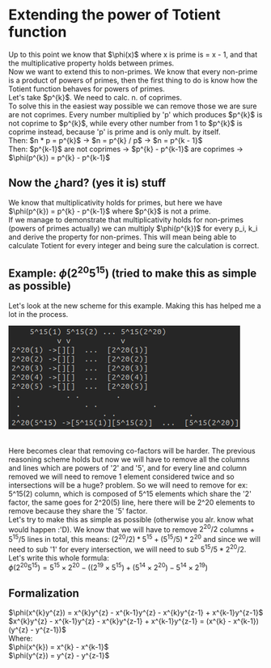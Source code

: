 # Extending the power of Totient function
<p>Up to this point we know that $\phi(x)$ where x is prime is = x - 1, and that the multiplicative property holds between primes.<br>
Now we want to extend this to non-primes. We know that every non-prime is a product of powers of primes, then the first thing to do is know how the Totient function behaves for powers of primes. <br>
Let's take $p^{k}$. We need to calc. n. of coprimes. <br>
To solve this in the easiest way possible we can remove those we are sure are not coprimes.
Every number multiplied by 'p' which produces $p^{k}$ is not coprime to $p^{k}$, while every other number from 1 to $p^{k}$ is coprime instead, because 'p' is prime and is only mult. by itself.<br>
Then: $n * p = p^{k}$   ->   $n = p^{k} / p$   ->   $n = p^{k - 1}$ <br>
Then: $p^{k-1}$ are not coprimes -> $p^{k} - p^{k-1}$ are coprimes -> $\phi(p^{k}) = p^{k} - p^{k-1}$ <br> </p>

## Now the ¿hard? (yes it is) stuff

<p>We know that multiplicativity holds for primes, but here we have $\phi(p^{k}) = p^{k} - p^{k-1}$ where $p^{k}$ is not a prime. <br>
If we manage to demonstrate that multiplicativity holds for non-primes (powers of primes actually) we can multiply $\phi(p^{k})$ for every p_i, k_i and derive the property for non-primes. This will mean being able to calculate Totient for every integer and being sure the calculation is correct. <br>
</p>

## Example: $\phi(2^{20}5^{15})$ (tried to make this as simple as possible)
<p>Let's look at the new scheme for this example. Making this has helped me a lot in the process. <br>

![Scheme](Scheme4.png)

<br> Here becomes clear that removing co-factors will be harder. The previous reasoning scheme holds but now we will have to remove all the columns and lines which are powers of '2' and '5', and for every line and column removed we will need to remove 1 element considered twice and so intersections will be a huge? problem. So we will need to remove for ex: 5^15(2) column, which is composed of 5^15 elements which share the '2' factor, the same goes for 2^20(5) line, here there will be 2^20 elements to remove because they share the '5' factor. <br>
Let's try to make this as simple as possible (otherwise you alr. know what would happen :'D).
We know that we will have to remove $2^{20} / 2$ columns + $5^{15} / 5$ lines in total, this means: $(2^{20} / 2) * 5^{15} + (5^{15} / 5) * 2^{20}$ and since we will need to sub '1' for every intersection, we will need to sub $5^{15} / 5 * 2^{20} / 2$. Let's write this whole formula: <br>
$\phi(2^{20}5^{15}) = 5^{15} × 2^{20} − ((2^{19} × 5^{15}) + (5^{14} × 2^{20}) − 5^{14} × 2^{19})$ <br></p>

## Formalization
<p>$\phi(x^{k}y^{z}) = x^{k}y^{z} - x^{k-1}y^{z} - x^{k}y^{z-1} + x^{k-1}y^{z-1}$<br>
$x^{k}y^{z} - x^{k-1}y^{z} - x^{k}y^{z-1} + x^{k-1}y^{z-1} = (x^{k} - x^{k-1})(y^{z} - y^{z-1})$<br>
Where:<br>
$\phi(x^{k}) = x^{k} - x^{k-1}$<br>
$\phi(y^{z}) = y^{z} - y^{z-1}$</p>


